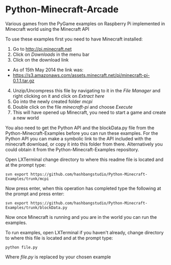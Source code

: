 Python-Minecraft-Arcade
=======================

Various games from the PyGame examples on Raspberry Pi implemented in Minecraft world using the Minecraft API

To use these examples first you need to have Minecraft installed:

1. Go to http://pi.minecraft.net
2. Click on *Downloads* in the menu bar
3. Click on the download link
  * As of 15th May 2014 the link was:
  * https://s3.amazonaws.com/assets.minecraft.net/pi/minecraft-pi-0.1.1.tar.gz

4. Unzip/Uncompress this file by navigating to it in the *File Manager* and right clicking on it and click on *Extract here*
5. Go into the newly created folder *mcpi*
6. Double click on the file *minecraft-pi* and choose *Execute*
7. This will have opened up Minecraft, you need to start a game and create a new world

You also need to get the Python API and the blockData.py file from the Python-Minecraft-Examples before you can run these examples. For the Python API you can make a symbolic link to the API included with the minecraft download, or copy it into this folder from there. Alternatively you could obtain it from the Python-Minecraft-Examples repository.

Open LXTerminal change directory to where this readme file is located and at the prompt type:

`svn export https://github.com/hashbangstudio/Python-Minecraft-Examples/trunk/mcpi`

Now press enter, when this operation has completed type the following at the prompt and press enter:

`svn export https://github.com/hashbangstudio/Python-Minecraft-Examples/trunk/blockData.py`

Now once Minecraft is running and you are in the world you can run the examples.

To run examples, open LXTerminal if you haven't already, change directory to where this file is located and at the prompt type:

`python file.py`

Where *file.py* is replaced by your chosen example

